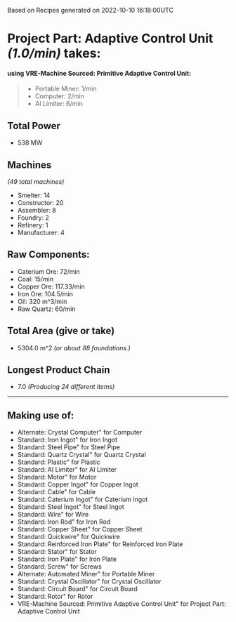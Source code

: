 Based on Recipes generated on 2022-10-10 16:18:00UTC
# Project Part: Adaptive Control Unit *(1.0/min)* takes:
#### using VRE-Machine Sourced: Primitive Adaptive Control Unit:
> *  Portable Miner: 1/min
> *  Computer: 2/min
> *  AI Limiter: 6/min


## Total Power
*  538 MW

## Machines
*(49 total machines)*
* Smelter: 14
* Constructor: 20
* Assembler: 8
* Foundry: 2
* Refinery: 1
* Manufacturer: 4

## Raw Components:
* Caterium Ore: 72/min
* Coal: 15/min
* Copper Ore: 117.33/min
* Iron Ore: 104.5/min
* Oil: 320 m^3/min
* Raw Quartz: 60/min

## Total Area (give or take)
*  5304.0 m^2
*(or about 88 foundations.)*

## Longest Product Chain
*  7.0
*(Producing 24 different items)*

------

## Making use of:
* Alternate: Crystal Computer" for Computer
* Standard: Iron Ingot" for Iron Ingot
* Standard: Steel Pipe" for Steel Pipe
* Standard: Quartz Crystal" for Quartz Crystal
* Standard: Plastic" for Plastic
* Standard: AI Limiter" for AI Limiter
* Standard: Motor" for Motor
* Standard: Copper Ingot" for Copper Ingot
* Standard: Cable" for Cable
* Standard: Caterium Ingot" for Caterium Ingot
* Standard: Steel Ingot" for Steel Ingot
* Standard: Wire" for Wire
* Standard: Iron Rod" for Iron Rod
* Standard: Copper Sheet" for Copper Sheet
* Standard: Quickwire" for Quickwire
* Standard: Reinforced Iron Plate" for Reinforced Iron Plate
* Standard: Stator" for Stator
* Standard: Iron Plate" for Iron Plate
* Standard: Screw" for Screws
* Alternate: Automated Miner" for Portable Miner
* Standard: Crystal Oscillator" for Crystal Oscillator
* Standard: Circuit Board" for Circuit Board
* Standard: Rotor" for Rotor
* VRE-Machine Sourced: Primitive Adaptive Control Unit" for Project Part: Adaptive Control Unit